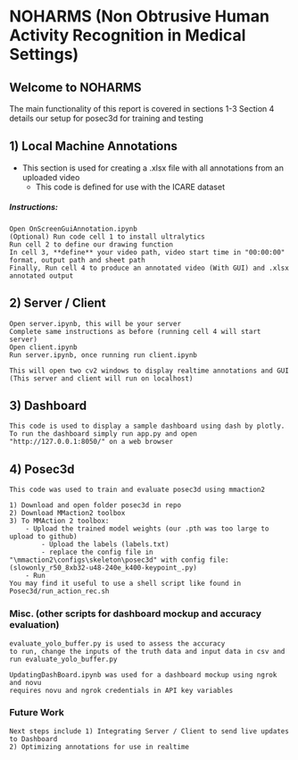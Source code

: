 # NOHARMS (Non Obtrusive Human Activity Recognition in Medical Settings)
## Welcome to NOHARMS
The main functionality of this report is covered in sections 1-3
Section 4 details our setup for posec3d for training and testing



## 1) Local Machine Annotations
- This section is used for creating a .xlsx file with all annotations from an uploaded video
	- This code is defined for use with the ICARE dataset
##### Instructions:
	Open OnScreenGuiAnnotation.ipynb
	(Optional) Run code cell 1 to install ultralytics
	Run cell 2 to define our drawing function
	In cell 3, **define** your video path, video start time in "00:00:00" format, output path and sheet path
	Finally, Run cell 4 to produce an annotated video (With GUI) and .xlsx annotated output

## 2) Server / Client
	Open server.ipynb, this will be your server
	Complete same instructions as before (running cell 4 will start server)
	Open client.ipynb
	Run server.ipynb, once running run client.ipynb

	This will open two cv2 windows to display realtime annotations and GUI
	(This server and client will run on localhost)

## 3) Dashboard
	This code is used to display a sample dashboard using dash by plotly.
	To run the dashboard simply run app.py and open "http://127.0.0.1:8050/" on a web browser



## 4) Posec3d
	This code was used to train and evaluate posec3d using mmaction2
 	
  	1) Download and open folder posec3d in repo
 	2) Download MMaction2 toolbox
  	3) To MMAction 2 toolbox: 
   		- Upload the trained model weights (our .pth was too large to upload to github)
     		- Upload the labels (labels.txt)
       		- replace the config file in "\mmaction2\configs\skeleton\posec3d" with config file: (slowonly_r50_8xb32-u48-240e_k400-keypoint_.py)
	 	- Run
   	You may find it useful to use a shell script like found in Posec3d/run_action_rec.sh

### Misc. (other scripts for dashboard mockup and accuracy evaluation)
	evaluate_yolo_buffer.py is used to assess the accuracy 
 	to run, change the inputs of the truth data and input data in csv and run evaluate_yolo_buffer.py

 	UpdatingDashBoard.ipynb was used for a dashboard mockup using ngrok and novu
  	requires novu and ngrok credentials in API key variables
### Future Work
	Next steps include 1) Integrating Server / Client to send live updates to Dashboard
	2) Optimizing annotations for use in realtime
 
 	
